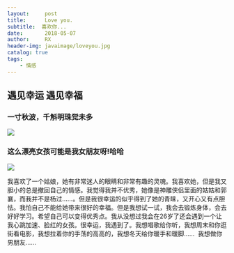 ```yaml
---
layout:     post
title:      Love you.
subtitle:  喜欢你...
date:       2018-05-07
author:     RX
header-img: javaimage/loveyou.jpg
catalog: true
tags:
    - 情感
---
```


## 遇见幸运 遇见幸福

### 一寸秋波，千斛明珠觉未多
![](https://raw.githubusercontent.com/renxin988/renxin988.github.io/master/javaimage/silianpai.jpg)
### 这么漂亮女孩可能是我女朋友呀!哈哈
![](https://raw.githubusercontent.com/renxin988/renxin988.github.io/master/javaimage/686339259598183464.jpg)

我喜欢了一个姑娘，她有非常迷人的眼睛和非常有趣的灵魂。我喜欢她，但是我又胆小的总是撤回自己的情感。我觉得我并不优秀，她像是神雕侠侣里面的姑姑和郭襄，而我并不是杨过……。但是我很幸运的似乎得到了她的青睐，又开心又有点胆怯。我怕自己不能给她带来很好的幸福。但是我想试一试，我会去锻炼身体，会去好好学习。希望自己可以变得优秀点。我从没想过我会在26岁了还会遇到一个让我心跳加速、脸红的女孩。很幸运，我遇到了。我想唱歌给你听，我想周末和你逛街看电影，我想拉着你的手荡的高高的，我想冬天给你暖手和暖脚……  我想做你男朋友......
